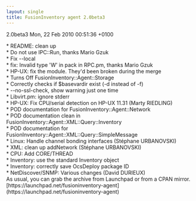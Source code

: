 ```yaml
---
layout: single
title: FusionInventory agent 2.0beta3
---
```


﻿﻿﻿2.0beta3 Mon, 22 Feb 2010 00:51:36 +0100
<div id="_mcePaste">* README: clean up</div>
<div id="_mcePaste">* Do not use IPC::Run, thanks Mario Gzuk</div>
<div id="_mcePaste">* Fix --local</div>
<div id="_mcePaste">* fix: Invalid type 'W' in pack in RPC.pm, thanks Mario Gzuk</div>
<div id="_mcePaste">* HP-UX: fix the module. They'd been broken during the merge</div>
<div id="_mcePaste">* Turns Off FusionInventory::Agent::Storage</div>
<div id="_mcePaste">* Correctly checks if $basevardir exist (-d instead of -f)</div>
<div id="_mcePaste">* --no-ssl-check, show warning just one time</div>
<div id="_mcePaste">* Libvirt.pm: ignore stderr</div>
<div id="_mcePaste">* HP-UX: Fix CPU/serial detection on HP-UX 11.31 (Marty RIEDLING)</div>
<div id="_mcePaste">* POD documentation for FusionInventory::Agent::Network</div>
<div id="_mcePaste">* POD documentation clean in FusionInventory::Agent::XML::Query::Inventory</div>
<div id="_mcePaste">* POD documentation for FusionInventory::Agent::XML::Query::SimpleMessage</div>
<div id="_mcePaste">* Linux: Handle channel bonding interfaces (Stéphane URBANOVSKI)</div>
<div id="_mcePaste">* XML: clean up addNetwork (Stéphane URBANOVSKI)</div>
<div id="_mcePaste">* CPU: Add CORE/THREAD</div>
<div id="_mcePaste">* Inventory: use the standard Inventory object</div>
<div id="_mcePaste">* Inventory: correctly save OcsDeploy package ID</div>
<div id="_mcePaste">* NetDiscover/SNMP: Various changes (David DURIEUX)</div>
<div>As usual, you can grab the archive from Launchpad or from a CPAN mirror.</div>
<div>[https://launchpad.net/fusioninventory-agent](https://launchpad.net/fusioninventory-agent)</div>
